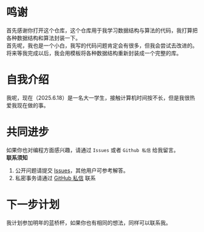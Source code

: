# 鸣谢
首先感谢你打开这个仓库，这个仓库用于我学习数据结构与算法的代码，我打算把各种数据结构和算法封装一下。  
首先呢，我也是一个小白，我写的代码问题肯定会有很多，但我会尝试去改进的。将来等我完成以后，我会用模板将各种数据结构重新封装成一个完整的库。
# 自我介绍
我呢，现在（2025.6.18）是一名大一学生，接触计算机时间按不长，但是我很热爱我现在做的事。
# 共同进步
如果你也对编程方面感兴趣，请通过 `Issues` 或者 `Github 私信` 给我留言。  
**联系须知**  
1. 公开问题请提交 [Issues](链接)，其他用户可参考解答。  
2. 私密事务请通过 [GitHub 私信](https://github.com/settings/profile) 联系
# 下一步计划
我计划参加明年的蓝桥杯，如果你也有相同的想法，同样可以联系我。